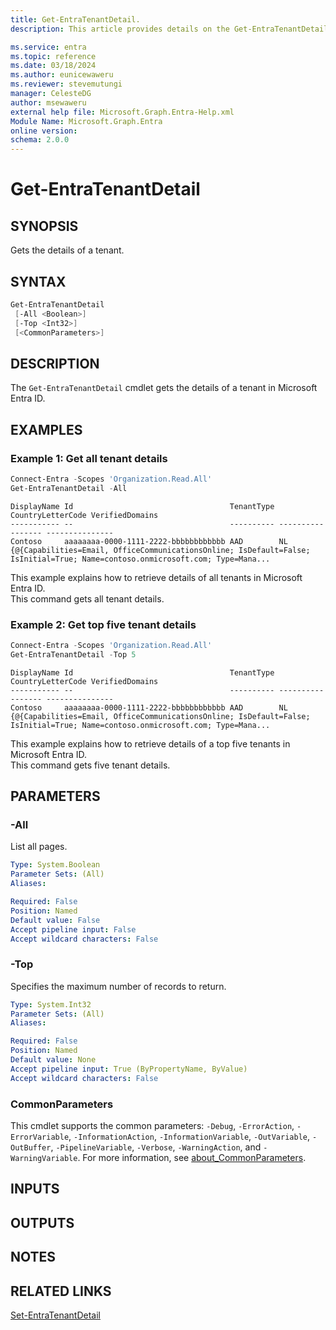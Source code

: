 ```yaml
---
title: Get-EntraTenantDetail.
description: This article provides details on the Get-EntraTenantDetail command.

ms.service: entra
ms.topic: reference
ms.date: 03/18/2024
ms.author: eunicewaweru
ms.reviewer: stevemutungi
manager: CelesteDG
author: msewaweru
external help file: Microsoft.Graph.Entra-Help.xml
Module Name: Microsoft.Graph.Entra
online version:
schema: 2.0.0
---
```


# Get-EntraTenantDetail

## SYNOPSIS

Gets the details of a tenant.

## SYNTAX

```powershell
Get-EntraTenantDetail 
 [-All <Boolean>]
 [-Top <Int32>] 
 [<CommonParameters>]
```

## DESCRIPTION

The `Get-EntraTenantDetail` cmdlet gets the details of a tenant in Microsoft Entra ID.

## EXAMPLES

### Example 1: Get all tenant details 

```powershell
Connect-Entra -Scopes 'Organization.Read.All' 
Get-EntraTenantDetail -All 
```

```Output
DisplayName Id                                   TenantType CountryLetterCode VerifiedDomains
----------- --                                   ---------- ----------------- ---------------
Contoso     aaaaaaaa-0000-1111-2222-bbbbbbbbbbbb AAD        NL                {@{Capabilities=Email, OfficeCommunicationsOnline; IsDefault=False; IsInitial=True; Name=contoso.onmicrosoft.com; Type=Mana...
```

This example explains how to retrieve details of all tenants in Microsoft Entra ID.  
This command gets all tenant details.

### Example 2: Get top five tenant details 

```powershell
Connect-Entra -Scopes 'Organization.Read.All'
Get-EntraTenantDetail -Top 5
```

```Output
DisplayName Id                                   TenantType CountryLetterCode VerifiedDomains
----------- --                                   ---------- ----------------- ---------------
Contoso     aaaaaaaa-0000-1111-2222-bbbbbbbbbbbb AAD        NL                {@{Capabilities=Email, OfficeCommunicationsOnline; IsDefault=False; IsInitial=True; Name=contoso.onmicrosoft.com; Type=Mana...
```

This example explains how to retrieve details of a top five tenants in Microsoft Entra ID.  
This command gets five tenant details.

## PARAMETERS

### -All

List all pages.

```yaml
Type: System.Boolean
Parameter Sets: (All)
Aliases:

Required: False
Position: Named
Default value: False
Accept pipeline input: False
Accept wildcard characters: False
```
### -Top

Specifies the maximum number of records to return.

```yaml
Type: System.Int32
Parameter Sets: (All)
Aliases:

Required: False
Position: Named
Default value: None
Accept pipeline input: True (ByPropertyName, ByValue)
Accept wildcard characters: False
```

### CommonParameters

This cmdlet supports the common parameters: `-Debug`, `-ErrorAction`, `-ErrorVariable`, `-InformationAction`, `-InformationVariable`, `-OutVariable`, `-OutBuffer`, `-PipelineVariable`, `-Verbose`, `-WarningAction`, and `-WarningVariable`. For more information, see [about_CommonParameters](https://go.microsoft.com/fwlink/?LinkID=113216).

## INPUTS

## OUTPUTS

## NOTES

## RELATED LINKS

[Set-EntraTenantDetail](Set-EntraTenantDetail.md)